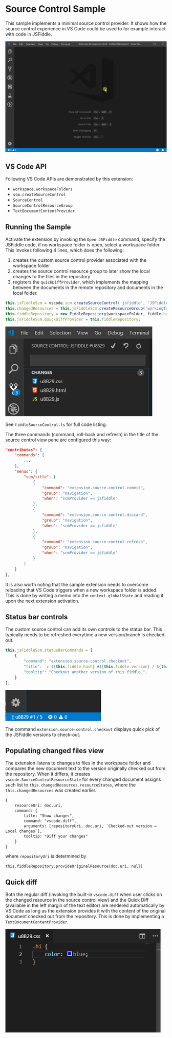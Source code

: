 # Source Control Sample

This sample implements a minimal source control provider. It shows how the source control experience in VS Code could be used to for example interact with code in JSFiddle.

![alt text](resources/images/demo.gif "Extension demo")

## VS Code API

Following VS Code APIs are demonstrated by this extension:

- `workspace.workspaceFolders`
- `scm.createSourceControl`
- `SourceControl`
- `SourceControlResourceGroup`
- `TextDocumentContentProvider`

## Running the Sample

Activate the extension by invoking the `Open JSFiddle` command, specify the JSFiddle code, if no workspace folder is open, select a workspace folder. This invokes following 4 lines, which does the following:

1. creates the custom source control provider associated with the workspace folder
1. creates the source control resource group to later show the local changes to the files in the repository
1. registers the `quickDiffProvider`, which implements the mapping between the documents in the remote repository and documents in the local folder.

```javascript
this.jsFiddleScm = vscode.scm.createSourceControl('jsfiddle', 'JSFiddle #' + fiddle.hash, workspaceFolder.uri);
this.changedResources = this.jsFiddleScm.createResourceGroup('workingTree', 'Changes');
this.fiddleRepository = new FiddleRepository(workspaceFolder, fiddle.hash);
this.jsFiddleScm.quickDiffProvider = this.fiddleRepository;
```

![alt text](resources/images/source_control_view.PNG "Source control view")

See `fiddleSourceControl.ts` for full code listing.

The three commands (command, roll-back and refresh) in the title of the source control view pane are configured this way:

```JSON
"contributes": {
	"commands": [
		...
	],
	"menus": {
		"scm/title": [
			{
				"command": "extension.source-control.commit",
				"group": "navigation",
				"when": "scmProvider == jsfiddle"
			},
			{
				"command": "extension.source-control.discard",
				"group": "navigation",
				"when": "scmProvider == jsfiddle"
			},
			{
				"command": "extension.source-control.refresh",
				"group": "navigation",
				"when": "scmProvider == jsfiddle"
			}
		]
	}
},
```

It is also worth noting that the sample extension needs to overcome reloading that VS Code triggers when a new workspace folder is added. This is done by writing a memo into the `context.globalState` and reading it upon the next extension activation.

## Status bar controls

The custom source control can add its own controls to the status bar. This typically needs to be refreshed everytime a new version/branch is checked-out.

```javascript
this.jsFiddleScm.statusBarCommands = [
	{
		"command": "extension.source-control.checkout",
		"title": `↕ ${this.fiddle.hash} #${this.fiddle.version} / ${this.latestFiddleVersion}`,
		"tooltip": "Checkout another version of this fiddle.",
	}
];
```

![alt text](resources/images/status_bar.PNG "Status bar integration")

The command `extension.source-control.checkout` displays quick pick of the JSFiddle versions to check-out.

## Populating changed files view

The extension listens to changes to files in the workspace folder and compares the new document text to the version originally checked out from the repository. When it differs, it creates `vscode.SourceControlResourceState` for every changed document assigns such list to `this.changedResources.resourceStates`, where the `this.changedResources` was created earlier.

```JS
{
	resourceUri: doc.uri,
	command: {
		title: "Show changes",
		command: "vscode.diff",
		arguments: [repositoryUri, doc.uri, `Checked-out version ↔ Local changes`],
		tooltip: "Diff your changes"
	}
}
```

where `repositoryUri` is determined by

```JS
this.fiddleRepository.provideOriginalResource(doc.uri, null)
```

## Quick diff

Both the regular diff (invoking the built-in `vscode.diff` when user clicks on the changed resource in the source control view) and the Quick Diff (available in the left margin of the text editor) are rendered automatically by VS Code as long as the extension provides it with the content of the original document checked out from the repository. This is done by implementing a `TextDocumentContentProvider`.

![alt text](resources/images/quick_diff.gif "Quick diff")

